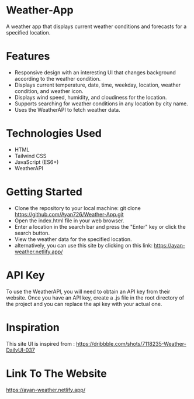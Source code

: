 # Weather-App
A weather app that displays current weather conditions and forecasts for a specified location.

# Features

- Responsive design with an interesting UI that changes background according to the weather condition.
- Displays current temperature, date, time, weekday, location, weather condition, and weather icon.
- Displays wind speed, humidity, and cloudiness for the location.
- Supports searching for weather conditions in any location by city name.
- Uses the WeatherAPI to fetch weather data.

# Technologies Used

- HTML
- Tailwind CSS
- JavaScript (ES6+)
- WeatherAPI

# Getting Started

- Clone the repository to your local machine: 
 git clone https://github.com/Ayan726/Weather-App.git
- Open the index.html file in your web browser.
- Enter a location in the search bar and press the "Enter" key or click the search button.
- View the weather data for the specified location.
- alternatively, you can use this site by clicking on this link: https://ayan-weather.netlify.app/

# API Key

To use the WeatherAPI, you will need to obtain an API key from their website. Once you have an API key, create a .js file in the root directory of the project and you can replace the api key with your actual one.

# Inspiration

This site UI is inspired from : https://dribbble.com/shots/7118235-Weather-DailyUI-037

# Link To The Website

https://ayan-weather.netlify.app/

